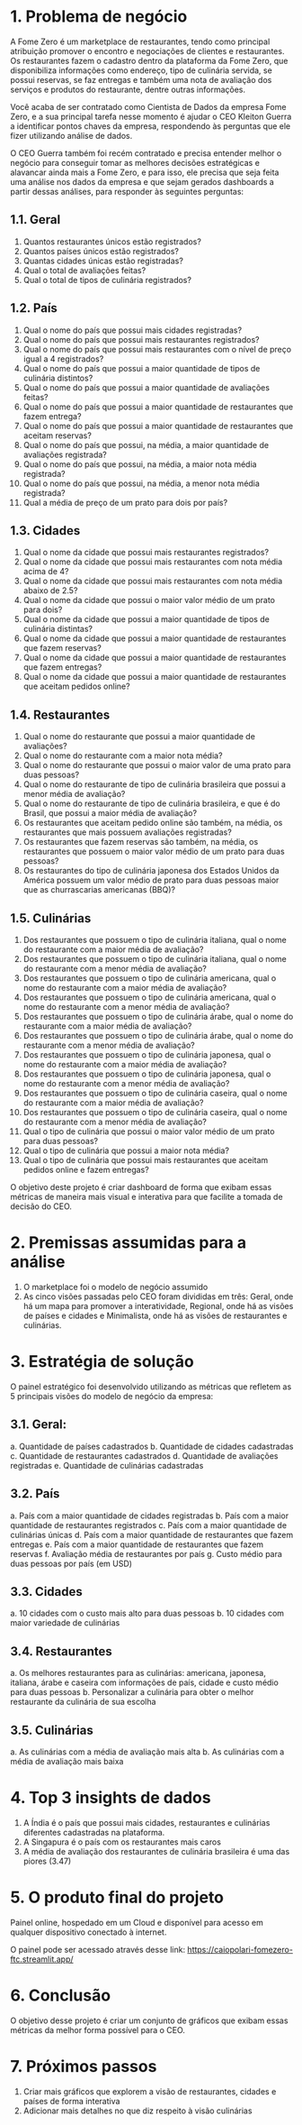 # 1. Problema de negócio

A Fome Zero é um marketplace de restaurantes, tendo como principal atribuição promover o encontro e negociações de clientes e restaurantes. Os restaurantes fazem o cadastro dentro da plataforma da Fome Zero, que disponibiliza informações como endereço, tipo de culinária servida, se possui reservas, se faz entregas e também uma nota de avaliação dos serviços e produtos do restaurante, dentre outras informações.

Você acaba de ser contratado como Cientista de Dados da empresa Fome Zero, e a sua principal tarefa nesse momento é ajudar o CEO Kleiton Guerra a identificar pontos chaves da empresa, respondendo às perguntas que ele fizer utilizando análise de dados.

O CEO Guerra também foi recém contratado e precisa entender melhor o negócio para conseguir tomar as melhores decisões estratégicas e alavancar ainda mais a Fome Zero, e para isso, ele precisa que seja feita uma análise nos dados da empresa e que sejam gerados dashboards a partir dessas análises, para responder às seguintes perguntas:

## 1.1. Geral

1. Quantos restaurantes únicos estão registrados?
2. Quantos países únicos estão registrados?
3. Quantas cidades únicas estão registradas?
4. Qual o total de avaliações feitas?
5. Qual o total de tipos de culinária registrados?

## 1.2. País

1. Qual o nome do país que possui mais cidades registradas?
2. Qual o nome do país que possui mais restaurantes registrados?
3. Qual o nome do país que possui mais restaurantes com o nível de preço igual a 4
registrados?
4. Qual o nome do país que possui a maior quantidade de tipos de culinária
distintos?
5. Qual o nome do país que possui a maior quantidade de avaliações feitas?
6. Qual o nome do país que possui a maior quantidade de restaurantes que fazem
entrega?
7. Qual o nome do país que possui a maior quantidade de restaurantes que aceitam
reservas?
8. Qual o nome do país que possui, na média, a maior quantidade de avaliações
registrada?
9. Qual o nome do país que possui, na média, a maior nota média registrada?
10. Qual o nome do país que possui, na média, a menor nota média registrada?
11. Qual a média de preço de um prato para dois por país?

## 1.3. Cidades

1. Qual o nome da cidade que possui mais restaurantes registrados?
2. Qual o nome da cidade que possui mais restaurantes com nota média acima de
4?
3. Qual o nome da cidade que possui mais restaurantes com nota média abaixo de
2.5?
4. Qual o nome da cidade que possui o maior valor médio de um prato para dois?
5. Qual o nome da cidade que possui a maior quantidade de tipos de culinária
distintas?
6. Qual o nome da cidade que possui a maior quantidade de restaurantes que fazem
reservas?
7. Qual o nome da cidade que possui a maior quantidade de restaurantes que fazem
entregas?
8. Qual o nome da cidade que possui a maior quantidade de restaurantes que
aceitam pedidos online?

## 1.4. Restaurantes

1. Qual o nome do restaurante que possui a maior quantidade de avaliações?
2. Qual o nome do restaurante com a maior nota média?
3. Qual o nome do restaurante que possui o maior valor de uma prato para duas
pessoas?
4. Qual o nome do restaurante de tipo de culinária brasileira que possui a menor
média de avaliação?
5. Qual o nome do restaurante de tipo de culinária brasileira, e que é do Brasil, que
possui a maior média de avaliação?
6. Os restaurantes que aceitam pedido online são também, na média, os
restaurantes que mais possuem avaliações registradas?
7. Os restaurantes que fazem reservas são também, na média, os restaurantes que
possuem o maior valor médio de um prato para duas pessoas?
8. Os restaurantes do tipo de culinária japonesa dos Estados Unidos da América
possuem um valor médio de prato para duas pessoas maior que as churrascarias
americanas (BBQ)?

## 1.5. Culinárias

1. Dos restaurantes que possuem o tipo de culinária italiana, qual o nome do
restaurante com a maior média de avaliação?
2. Dos restaurantes que possuem o tipo de culinária italiana, qual o nome do
restaurante com a menor média de avaliação?
3. Dos restaurantes que possuem o tipo de culinária americana, qual o nome do
restaurante com a maior média de avaliação?
4. Dos restaurantes que possuem o tipo de culinária americana, qual o nome do
restaurante com a menor média de avaliação?
5. Dos restaurantes que possuem o tipo de culinária árabe, qual o nome do
restaurante com a maior média de avaliação?
6. Dos restaurantes que possuem o tipo de culinária árabe, qual o nome do
restaurante com a menor média de avaliação?
7. Dos restaurantes que possuem o tipo de culinária japonesa, qual o nome do
restaurante com a maior média de avaliação?
8. Dos restaurantes que possuem o tipo de culinária japonesa, qual o nome do
restaurante com a menor média de avaliação?
9. Dos restaurantes que possuem o tipo de culinária caseira, qual o nome do
restaurante com a maior média de avaliação?
10. Dos restaurantes que possuem o tipo de culinária caseira, qual o nome do
restaurante com a menor média de avaliação?
11. Qual o tipo de culinária que possui o maior valor médio de um prato para duas
pessoas?
12. Qual o tipo de culinária que possui a maior nota média?
13. Qual o tipo de culinária que possui mais restaurantes que aceitam pedidos
online e fazem entregas?

O objetivo deste projeto é criar dashboard de forma que exibam essas métricas de maneira mais visual e interativa para que facilite a tomada de decisão do CEO.

# 2. Premissas assumidas para a análise

1. O marketplace foi o modelo de negócio assumido
2. As cinco visões passadas pelo CEO foram divididas em três: Geral, onde há um mapa para promover a interatividade, Regional, onde há as visões de países e cidades e Minimalista, onde há as visões de restaurantes e culinárias.

# 3. Estratégia de solução

O painel estratégico foi desenvolvido utilizando as métricas que refletem as 5 principais visões do modelo de negócio da empresa:

## 3.1. Geral:

a. Quantidade de países cadastrados
b. Quantidade de cidades cadastradas
c. Quantidade de restaurantes cadastrados
d. Quantidade de avaliações registradas
e. Quantidade de culinárias cadastradas

## 3.2. País

a. País com a maior quantidade de cidades registradas
b. País com a maior quantidade de restaurantes registrados
c. País com a maior quantidade de culinárias únicas
d. País com a maior quantidade de restaurantes que fazem entregas
e. País com a maior quantidade de restaurantes que fazem reservas
f. Avaliação média de restaurantes por país
g. Custo médio para duas pessoas por país (em USD)


## 3.3. Cidades

a. 10 cidades com o custo mais alto para duas pessoas
b. 10 cidades com maior variedade de culinárias

## 3.4. Restaurantes

a. Os melhores restaurantes para as culinárias: americana, japonesa, italiana, árabe e caseira com informações de país, cidade e custo médio para duas pessoas
b. Personalizar a culinária para obter o melhor restaurante da culinária de sua escolha

## 3.5. Culinárias

a. As culinárias com a média de avaliação mais alta
b. As culinárias com a média de avaliação mais baixa

# 4. Top 3 insights de dados

1. A Índia é o país que possui mais cidades, restaurantes e culinárias diferentes cadastradas na plataforma.
2. A Singapura é o país com os restaurantes mais caros
3. A média de avaliação dos restaurantes de culinária brasileira é uma das piores (3.47)

# 5. O produto final do projeto

Painel online, hospedado em um Cloud e disponível para acesso em
qualquer dispositivo conectado à internet.

O painel pode ser acessado através desse link: https://caiopolari-fomezero-ftc.streamlit.app/

# 6. Conclusão

O objetivo desse projeto é criar um conjunto de gráficos que exibam essas métricas da melhor forma possível para o CEO.

# 7. Próximos passos

1. Criar mais gráficos que explorem a visão de restaurantes, cidades e países de forma interativa
2. Adicionar mais detalhes no que diz respeito à visão culinárias

